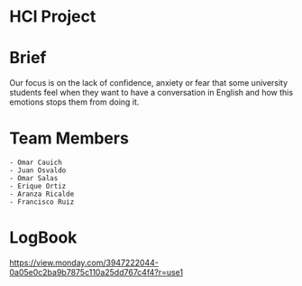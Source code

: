 # HCI Project

# Brief
Our focus is on the lack of confidence, anxiety or fear that some university students feel when they want to have a conversation in English and how this emotions stops them from doing it.

# Team Members
    - Omar Cauich
    - Juan Osvaldo
    - Omar Salas
    - Erique Ortiz
    - Aranza Ricalde
    - Francisco Ruiz

# LogBook
https://view.monday.com/3947222044-0a05e0c2ba9b7875c110a25dd767c4f4?r=use1
    